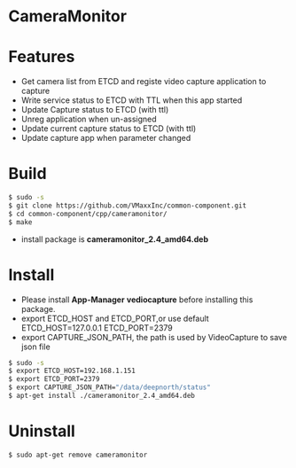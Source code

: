 # CameraMonitor 
# Features

  - Get camera list from ETCD and registe video capture application to capture
  - Write service status to ETCD with TTL when this app started
  - Update Capture status to ETCD (with ttl)
  - Unreg application when un-assigned
  - Update current capture status to ETCD (with ttl)
  - Update capture app when parameter changed


# Build

```sh
$ sudo -s
$ git clone https://github.com/VMaxxInc/common-component.git
$ cd common-component/cpp/cameramonitor/
$ make
```
  - install package is **cameramonitor_2.4_amd64.deb**

# Install
- Please install **App-Manager** **vediocapture** before installing this package.
- export ETCD_HOST and ETCD_PORT,or use default ETCD_HOST=127.0.0.1   ETCD_PORT=2379
- export CAPTURE_JSON_PATH, the path is used by VideoCapture to save json file
```sh
$ sudo -s
$ export ETCD_HOST=192.168.1.151
$ export ETCD_PORT=2379
$ export CAPTURE_JSON_PATH="/data/deepnorth/status"
$ apt-get install ./cameramonitor_2.4_amd64.deb
```
# Uninstall
```sh
$ sudo apt-get remove cameramonitor
```